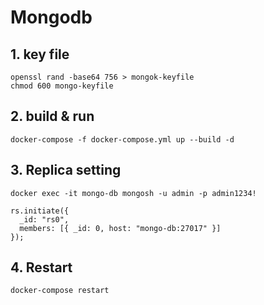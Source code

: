 # Mongodb

## 1. key file

```
openssl rand -base64 756 > mongok-keyfile
chmod 600 mongo-keyfile
```

## 2. build & run

```
docker-compose -f docker-compose.yml up --build -d
```

## 3. Replica setting

```
docker exec -it mongo-db mongosh -u admin -p admin1234!
```

```
rs.initiate({
  _id: "rs0",
  members: [{ _id: 0, host: "mongo-db:27017" }]
});
```

## 4. Restart

```
docker-compose restart
```
